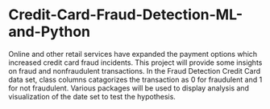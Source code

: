 # Credit-Card-Fraud-Detection-ML-and-Python
Online and other retail services have expanded the payment options which increased credit card fraud incidents. This project will provide some insights on fraud and nonfraudulent transactions. In the Fraud Detection Credit Card data set, class columns catagorizes the transaction as 0 for fraudulent and 1 for not fraudulent. Various packages will be used to display analysis and visualization of the date set to test the hypothesis.
